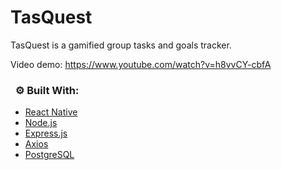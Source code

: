 # TasQuest
TasQuest is a gamified group tasks and goals tracker.

Video demo: https://www.youtube.com/watch?v=h8vvCY-cbfA

### &nbsp; ⚙️ Built With:
- [React Native](https://reactnative.dev/)
- [Node.js](https://nodejs.org/en/)
- [Express.js](https://expressjs.com/)
- [Axios](https://www.axios.com/)
- [PostgreSQL](https://www.postgresql.org/)

